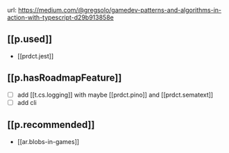 
url: https://medium.com/@gregsolo/gamedev-patterns-and-algorithms-in-action-with-typescript-d29b913858e

## [[p.used]] 

- [[prdct.jest]]

## [[p.hasRoadmapFeature]]

- [ ] add [[t.cs.logging]] with maybe [[prdct.pino]] and [[prdct.sematext]]
- [ ] add cli

## [[p.recommended]]

- [[ar.blobs-in-games]]